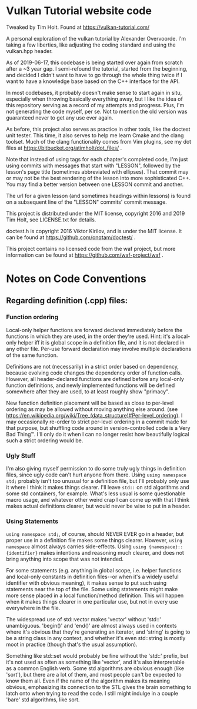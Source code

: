 Vulkan Tutorial website code
============================

Tweaked by Tim Holt. Found at https://vulkan-tutorial.com/

A personal exploration of the vulkan tutorial by Alexander Overvoorde. I'm taking a few liberties, like adjusting the coding standard and using the vulkan.hpp header.

As of 2019-06-17, this codebase is being started over again from scratch after a ~3 year gap. I semi-refound the tutorial, started from the beginning, and decided I didn't want to have to go through the whole thing twice if I want to have a knowledge base based on the C++ interface for the API.

In most codebases, it probably doesn't make sense to start again in situ, especially when throwing basically everything away, but I like the idea of this repository serving as a record of my attempts and progress. Plus, I'm not generating the code myself, per se. Not to mention the old version was guaranteed never to get any use ever again.

As before, this project also serves as practice in other tools, like the doctest unit tester. This time, it also serves to help me learn Cmake and the clang toolset. Much of the clang functionality comes from Vim plugins, see my dot files at https://bitbucket.org/atimholt/dot_files/ .

Note that instead of using tags for each chapter's completed code, I'm just using commits with messages that start with "LESSON", followed by the lesson's page title (sometimes abbreviated with ellipses). That commit may or may not be the best rendering of the lesson into more sophisticated C++. You may find a better version between one LESSON commit and another.

The url for a given lesson (and sometimes headings within lessons) is found on a subsequent line of the "LESSON" commits' commit message.

This project is distributed under the MIT license, copyright 2016 and 2019 Tim Holt, see LICENSE.txt for details.

doctest.h is copyright 2016 Viktor Kirilov, and is under the MIT license. It can be found at https://github.com/onqtam/doctest/ .

This project contains no licensed code from the waf project, but more information can be found at https://github.com/waf-project/waf .

Notes on Code Conventions
=========================

## Regarding definition (.cpp) files:

### Function ordering

Local-only helper functions are forward declared immediately before the functions in which they are used, in the order they're used. Hint: it's a local-only helper iff it is global scope in a definition file, and it is not declared in any other file. Per-use forward declaration may involve multiple declarations of the same function.

Definitions are not (necessarily) in a strict order based on dependency, because evolving code changes the dependency order of function calls. However, all header-declared functions are defined before any local-only function definitions, and newly implemented functions will be defined somewhere after they are used, to at least roughly show "primacy".

New function definition placement will be based as close to per-level ordering as may be allowed without moving anything else around. (see https://en.wikipedia.org/wiki/Tree_(data_structure)#Per-level_ordering). I may occasionally re-order to strict per-level ordering in a commit made for that purpose, but shuffling code around in version-controlled code is a Very Bad Thing™. I'll only do it when I can no longer resist how beautifully logical such a strict ordering would be.

### Ugly Stuff

I'm also giving myself permission to do some truly ugly things in definition files, since ugly code can't hurt anyone from there. Using `using namespace std;` probably isn't too unusual for a definition file, but I'll probably only use it where I think it makes things clearer. I'll leave `std::` on std algorithms and some std containers, for example. What's less usual is some questionable macro usage, and whatever other weird crap I can come up with that I think makes actual definitions clearer, but would never be wise to put in a header.

### Using Statements

`using namespace std;`, of course, should NEVER EVER go in a header, but proper use in a definition file makes some things clearer. However, `using namespace` almost always carries side-effects. Using `using {namespace}::{identifier}` makes intentions and reasoning much clearer, and does not bring anything into scope that was not intended.

For some statements (e.g. anything in global scope, i.e. helper functions and local-only constants in definition files--or when it's a widely useful identifier with obvious meaning), it makes sense to put such using statements near the top of the file. Some using statements might make more sense placed in a local function/method definition. This will happen when it makes things clearer in one particular use, but not in every use everywhere in the file.

The widespread use of std::vector makes 'vector' without 'std::' unambiguous. 'begin()' and 'end()' are almost always used in contexts where it's obvious that they're generating an iterator, and 'string' is going to be a string class in any context, and whether it's even std::string is mostly moot in practice (though that's the usual assumption).

Something like std::set would probably be fine without the 'std::' prefix, but it's not used as often as something like 'vector', and it's also interpretable as a common English verb. Some std algorithms are obvious enough (like 'sort'), but there are a lot of them, and most people can't be expected to know them all. Even if the name of the algorithm makes its meaning obvious, emphasizing its connection to the STL gives the brain something to latch onto when trying to read the code. I still might indulge in a couple 'bare' std algorithms, like sort.

